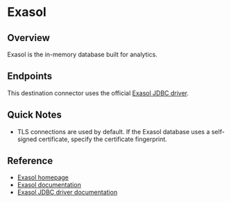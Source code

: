 # Exasol

## Overview

Exasol is the in-memory database built for analytics.

## Endpoints

This destination connector uses the official [Exasol JDBC driver](https://docs.exasol.com/db/latest/connect_exasol/drivers/jdbc.htm).

 ## Quick Notes

- TLS connections are used by default. If the Exasol database uses a self-signed certificate, specify the certificate fingerprint.

## Reference

- [Exasol homepage](https://www.exasol.com/)
- [Exasol documentation](https://docs.exasol.com/db/latest/home.htm)
- [Exasol JDBC driver documentation](https://docs.exasol.com/db/latest/connect_exasol/drivers/jdbc.htm)
